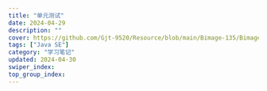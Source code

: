 ```yaml
---
title: "单元测试"
date: 2024-04-29
description: ""
cover: https://github.com/Gjt-9520/Resource/blob/main/Bimage-135/Bimage2.jpg?raw=true
tags: ["Java SE"]
category: "学习笔记"
updated: 2024-04-30
swiper_index: 
top_group_index: 
---
```


